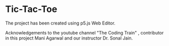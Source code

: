 # Tic-Tac-Toe

The project has been created using p5.js Web Editor.

Acknowledgements to the youtube channel "The Coding Train" , contributor in this project Mani Agarwal and our instructor Dr. Sonal Jain.
